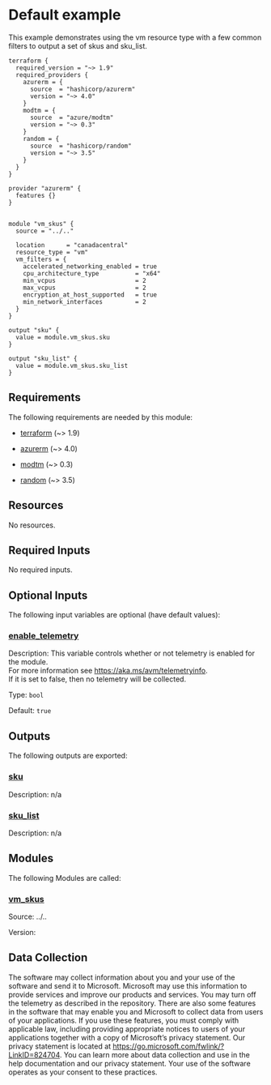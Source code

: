 <!-- BEGIN_TF_DOCS -->
# Default example

This example demonstrates using the vm resource type with a few common filters to output a set of skus and sku\_list.

```hcl
terraform {
  required_version = "~> 1.9"
  required_providers {
    azurerm = {
      source  = "hashicorp/azurerm"
      version = "~> 4.0"
    }
    modtm = {
      source  = "azure/modtm"
      version = "~> 0.3"
    }
    random = {
      source  = "hashicorp/random"
      version = "~> 3.5"
    }
  }
}

provider "azurerm" {
  features {}
}


module "vm_skus" {
  source = "../.."

  location      = "canadacentral"
  resource_type = "vm"
  vm_filters = {
    accelerated_networking_enabled = true
    cpu_architecture_type          = "x64"
    min_vcpus                      = 2
    max_vcpus                      = 2
    encryption_at_host_supported   = true
    min_network_interfaces         = 2
  }
}

output "sku" {
  value = module.vm_skus.sku
}

output "sku_list" {
  value = module.vm_skus.sku_list
}
```

<!-- markdownlint-disable MD033 -->
## Requirements

The following requirements are needed by this module:

- <a name="requirement_terraform"></a> [terraform](#requirement\_terraform) (~> 1.9)

- <a name="requirement_azurerm"></a> [azurerm](#requirement\_azurerm) (~> 4.0)

- <a name="requirement_modtm"></a> [modtm](#requirement\_modtm) (~> 0.3)

- <a name="requirement_random"></a> [random](#requirement\_random) (~> 3.5)

## Resources

No resources.

<!-- markdownlint-disable MD013 -->
## Required Inputs

No required inputs.

## Optional Inputs

The following input variables are optional (have default values):

### <a name="input_enable_telemetry"></a> [enable\_telemetry](#input\_enable\_telemetry)

Description: This variable controls whether or not telemetry is enabled for the module.  
For more information see <https://aka.ms/avm/telemetryinfo>.  
If it is set to false, then no telemetry will be collected.

Type: `bool`

Default: `true`

## Outputs

The following outputs are exported:

### <a name="output_sku"></a> [sku](#output\_sku)

Description: n/a

### <a name="output_sku_list"></a> [sku\_list](#output\_sku\_list)

Description: n/a

## Modules

The following Modules are called:

### <a name="module_vm_skus"></a> [vm\_skus](#module\_vm\_skus)

Source: ../..

Version:

<!-- markdownlint-disable-next-line MD041 -->
## Data Collection

The software may collect information about you and your use of the software and send it to Microsoft. Microsoft may use this information to provide services and improve our products and services. You may turn off the telemetry as described in the repository. There are also some features in the software that may enable you and Microsoft to collect data from users of your applications. If you use these features, you must comply with applicable law, including providing appropriate notices to users of your applications together with a copy of Microsoft’s privacy statement. Our privacy statement is located at <https://go.microsoft.com/fwlink/?LinkID=824704>. You can learn more about data collection and use in the help documentation and our privacy statement. Your use of the software operates as your consent to these practices.
<!-- END_TF_DOCS -->